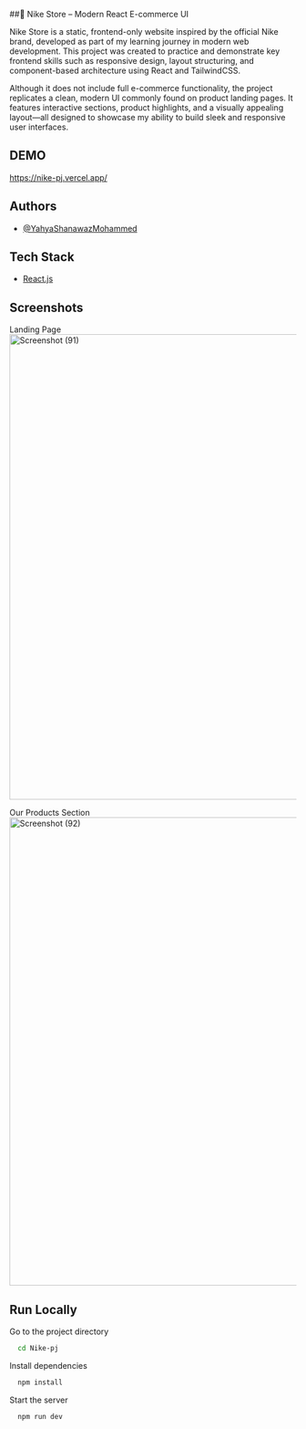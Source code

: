 ##👟 Nike Store – Modern React E-commerce UI

Nike Store is a static, frontend-only website inspired by the official Nike brand, developed as part of my learning journey in modern web development. This project was created to practice and demonstrate key frontend skills such as responsive design, layout structuring, and component-based architecture using React and TailwindCSS.

Although it does not include full e-commerce functionality, the project replicates a clean, modern UI commonly found on product landing pages. It features interactive sections, product highlights, and a visually appealing layout—all designed to showcase my ability to build sleek and responsive user interfaces.

## DEMO
https://nike-pj.vercel.app/

## Authors

- [@YahyaShanawazMohammed](https://github.com/shaan-77)

## Tech Stack
* [React.js](https://react.dev/)


## Screenshots
Landing Page
<img width="1901" height="816" alt="Screenshot (91)" src="https://github.com/user-attachments/assets/68c92dd1-41cb-4a40-a667-810a6523f670" />

Our Products Section
<img width="1879" height="821" alt="Screenshot (92)" src="https://github.com/user-attachments/assets/1333fd95-7655-46b7-8f70-dc903748b0a3" />


## Run Locally

Go to the project directory

```bash
  cd Nike-pj
```

Install dependencies

```bash
  npm install
```

Start the server

```bash
  npm run dev
```

